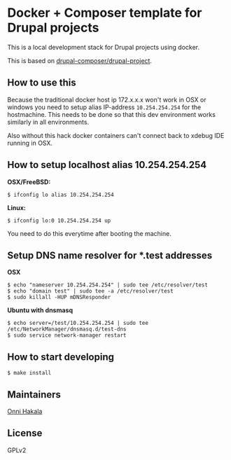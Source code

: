 # Docker + Composer template for Drupal projects

This is a local development stack for Drupal projects using docker.

This is based on  [drupal-composer/drupal-project](https://github.com/drupal-composer/drupal-project).

## How to use this
Because the traditional docker host ip 172.x.x.x won't work in OSX or windows you need to setup alias IP-address `10.254.254.254` for the hostmachine. This needs to be done so that this dev environment works similarly in all environments.

Also without this hack docker containers can't connect back to xdebug IDE running in OSX.

## How to setup localhost alias 10.254.254.254
**OSX/FreeBSD:**
```
$ ifconfig lo alias 10.254.254.254
```

**Linux:**
```
$ ifconfig lo:0 10.254.254.254 up
```

You need to do this everytime after booting the machine.

## Setup DNS name resolver for *.test addresses
**OSX**
```
$ echo "nameserver 10.254.254.254" | sudo tee /etc/resolver/test
$ echo "domain test" | sudo tee -a /etc/resolver/test
$ sudo killall -HUP mDNSResponder
```

**Ubuntu with dnsmasq**
```
$ echo server=/test/10.254.254.254 | sudo tee /etc/NetworkManager/dnsmasq.d/test-dns
$ sudo service network-manager restart
```

## How to start developing
```
$ make install
```

## Maintainers
[Onni Hakala](https://github.com/onnimonni)

## License

GPLv2